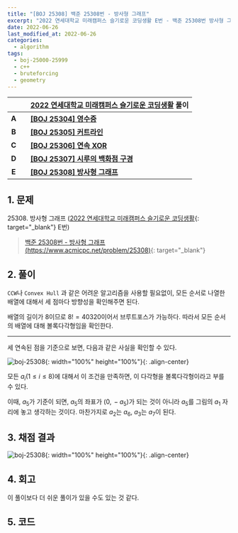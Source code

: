 ```yaml
---
title: "[BOJ 25308] 백준 25308번 - 방사형 그래프"
excerpt: "2022 연세대학교 미래캠퍼스 슬기로운 코딩생활 E번 - 백준 25308번 방사형 그래프 풀이"
date: 2022-06-26
last_modified_at: 2022-06-26
categories:
  - algorithm
tags:
  - boj-25000-25999
  - c++
  - bruteforcing
  - geometry
---
```


|||[2022 연세대학교 미래캠퍼스 슬기로운 코딩생활](https://burningfalls.github.io/contest/yonseifuture2022-baekjoon-contest/) 풀이|
|:---:|:---:|:---|
|**A**||**[[BOJ 25304] 영수증](https://burningfalls.github.io/algorithm/boj-25304/)**|
|**B**||**[[BOJ 25305] 커트라인](https://burningfalls.github.io/algorithm/boj-25305/)**|
|**C**||**[[BOJ 25306] 연속 XOR](https://burningfalls.github.io/algorithm/boj-25306/)**|
|**D**||**[[BOJ 25307] 시루의 백화점 구경](https://burningfalls.github.io/algorithm/boj-25307/)**|
|**E**||**[[BOJ 25308] 방사형 그래프](https://burningfalls.github.io/algorithm/boj-25308/)**|

## 1. 문제

$25308$. 방사형 그래프 ([2022 연세대학교 미래캠퍼스 슬기로운 코딩생활](https://burningfalls.github.io/contest/yonseifuture2022-baekjoon-contest/){: target="_blank"} E번)

> [백준 25308번 - 방사형 그래프 (https://www.acmicpc.net/problem/25308)](https://www.acmicpc.net/problem/25308){: target="_blank"}

## 2. 풀이

`CCW`나 `Convex Hull` 과 같은 어려운 알고리즘을 사용할 필요없이, 모든 순서로 나열한 배열에 대해서 세 점마다 방향성을 확인해주면 된다.

배열의 길이가 $8$이므로 $8!=40320$이어서 브루트포스가 가능하다. 따라서 모든 순서의 배열에 대해 볼록다각형임을 확인한다.

---

세 연속된 점을 기준으로 보면, 다음과 같은 사실을 확인할 수 있다.

![boj-25308](https://user-images.githubusercontent.com/30232837/175802757-ce0d63ba-13aa-4310-93a5-6c2ff385d135.png "boj-25308"){: width="100%" height="100%"}{: .align-center}

모든 $a_{i} (1\leq i\leq 8)$에 대해서 이 조건을 만족하면, 이 다각형을 볼록다각형이라고 부를 수 있다.

이때, $a_{5}$가 기준이 되면, $a_{5}$의 좌표가 $(0,\,-a_{5})$가 되는 것이 아니라 $a_{5}$를 그림의 $a_{1}$ 자리에 놓고 생각하는 것이다. 마찬가지로 $a_{2}$는 $a_{6}$, $a_{3}$는 $a_{7}$이 된다.

## 3. 채점 결과

![boj-25308](https://user-images.githubusercontent.com/30232837/175798651-9bb152ca-0303-4900-9054-d9e5670d2844.png "boj-25308"){: width="100%" height="100%"}{: .align-center}

## 4. 회고

이 풀이보다 더 쉬운 풀이가 있을 수도 있는 것 같다.

## 5. 코드

<script src="https://gist.github.com/BurningFalls/1929b24c2cf07d46a92e17c661697d11.js"></script>